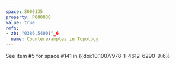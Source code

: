 ```yaml
---
space: S000135
property: P000030
value: true
refs:
- zb: "0386.54001"_6
  name: Counterexamples in Topology
---
```


See item #5 for space #141 in {{doi:10.1007/978-1-4612-6290-9_6}}
